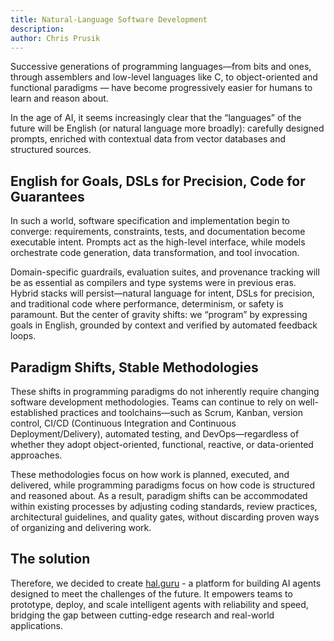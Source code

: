 ```yaml
---
title: Natural-Language Software Development
description: 
author: Chris Prusik
---
```


Successive generations of programming languages—from bits and ones,
through assemblers and low-level languages like C, to object-oriented and functional paradigms — have become progressively easier for humans to learn and reason about.

In the age of AI, it seems increasingly clear that the “languages” of the future will be English
(or natural language more broadly): carefully designed prompts,
enriched with contextual data from vector databases and structured sources.

## English for Goals, DSLs for Precision, Code for Guarantees

In such a world, software specification and implementation begin to converge: requirements,
constraints, tests, and documentation become executable intent.
Prompts act as the high-level interface,
while models orchestrate code generation, data transformation, and tool invocation.

Domain-specific guardrails, evaluation suites, and provenance tracking will be as essential as compilers and type systems were in previous eras.
Hybrid stacks will persist—natural language for intent, DSLs for precision,
and traditional code where performance, determinism, or safety is paramount.
But the center of gravity shifts: we “program” by expressing goals in English,
grounded by context and verified by automated feedback loops.

## Paradigm Shifts, Stable Methodologies

These shifts in programming paradigms do not inherently require changing software development methodologies.
Teams can continue to rely on well-established practices and toolchains—such as Scrum, Kanban, version control,
CI/CD (Continuous Integration and Continuous Deployment/Delivery), automated testing,
and DevOps—regardless of whether they adopt object-oriented, functional, reactive, or data-oriented approaches.

These methodologies focus on how work is planned, executed, and delivered,
while programming paradigms focus on how code is structured and reasoned about.
As a result, paradigm shifts can be accommodated within existing processes by adjusting coding standards,
review practices, architectural guidelines, and quality gates,
without discarding proven ways of organizing and delivering work.

## The solution

Therefore, we decided to create [hal.guru](../features/index.md) - a platform for building AI agents designed to meet the challenges of the future. It empowers teams to prototype, deploy, and scale intelligent agents with reliability and speed, bridging the gap between cutting-edge research and real-world applications.
